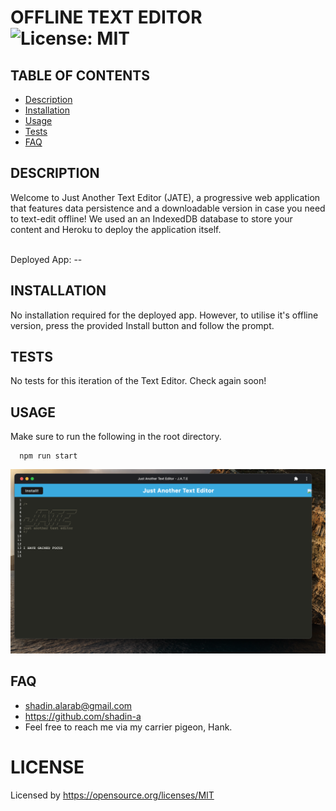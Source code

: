  # OFFLINE TEXT EDITOR ![License: MIT](https://img.shields.io/badge/License-MIT-yellow.svg)

  ## TABLE OF CONTENTS
  * [Description](#description)
  * [Installation](#installation)
  * [Usage](#usage)
  * [Tests](#tests)
  * [FAQ](#faq)


  ## DESCRIPTION
 Welcome to Just Another Text Editor (JATE), a progressive web application that features data persistence and a downloadable version in case you need to text-edit offline! We used an an IndexedDB database to store your content and Heroku to deploy the application itself.

  </br> Deployed App: --

  ## INSTALLATION
No installation required for the deployed app. However, to utilise it's offline version, press the provided Install button and follow the prompt.

  ## TESTS
No tests for this iteration of the Text Editor. Check again soon!

  ## USAGE
  Make sure to run the following in the root directory. 

      npm run start

  ![App in Use](./assets/JATE%20SCREENSHOT.png)

  ## FAQ
  * shadin.alarab@gmail.com
  * https://github.com/shadin-a
  * Feel free to reach me via my carrier pigeon, Hank.

  # LICENSE
  
  Licensed by https://opensource.org/licenses/MIT

